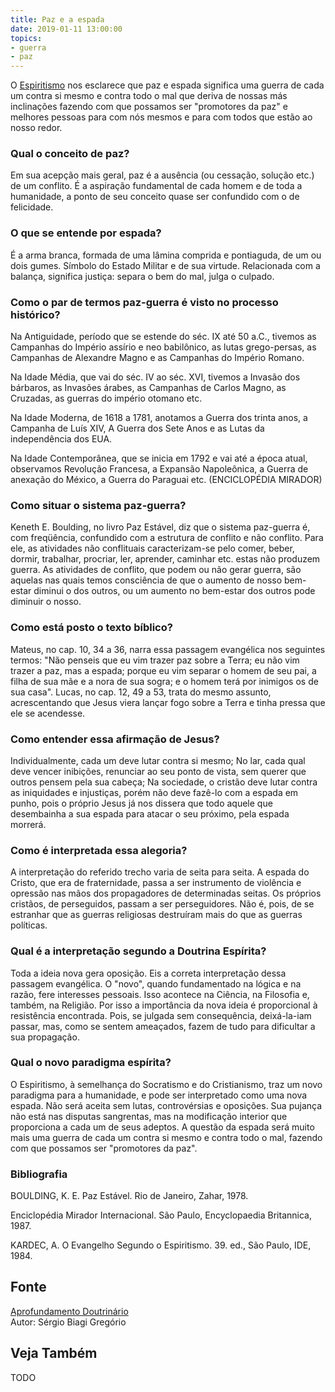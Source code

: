 ```yaml
---
title: Paz e a espada
date: 2019-01-11 13:00:00
topics: 
- guerra
- paz
---
```


O [Espiritismo](/espiritismo) nos esclarece que paz e espada significa uma
guerra de cada um contra si mesmo e contra todo o mal que deriva de nossas más
inclinações fazendo com que possamos ser "promotores da paz" e melhores pessoas
para com nós mesmos e para com todos que estão ao nosso redor.

### Qual o conceito de paz?
Em sua acepção mais geral, paz é a ausência (ou cessação, solução etc.)
de um conflito. É a aspiração fundamental de cada homem e de toda a
humanidade, a ponto de seu conceito quase ser confundido com o de
felicidade.

### O que se entende por espada?
É a arma branca, formada de uma lâmina comprida e pontiaguda, de um ou
dois gumes. Símbolo do Estado Militar e de sua virtude. Relacionada com
a balança, significa justiça: separa o bem do mal, julga o culpado.

### Como o par de termos paz-guerra é visto no processo histórico?
Na Antiguidade, período que se estende do séc. IX até 50 a.C.,
tivemos as Campanhas do Império assírio e neo babilônico, as lutas
grego-persas, as Campanhas de Alexandre Magno e as Campanhas do Império
Romano.

Na Idade Média, que vai do séc. IV ao séc. XVI, tivemos a Invasão
dos bárbaros, as Invasões árabes, as Campanhas de Carlos Magno, as
Cruzadas, as guerras do império otomano etc.

Na Idade Moderna, de 1618 a 1781, anotamos a Guerra dos trinta anos,
a Campanha de Luís XIV, A Guerra dos Sete Anos e as Lutas da
independência dos EUA.

Na Idade Contemporânea, que se inicia em 1792 e vai até a época
atual, observamos Revolução Francesa, a Expansão Napoleônica, a Guerra
de anexação do México, a Guerra do Paraguai etc. (ENCICLOPÉDIA MIRADOR)

### Como situar o sistema paz-guerra?
Keneth E. Boulding, no livro Paz Estável, diz que o sistema paz-guerra
é, com freqüência, confundido com a estrutura de conflito e não
conflito. Para ele, as atividades não conflituais caracterizam-se pelo
comer, beber, dormir, trabalhar, procriar, ler, aprender, caminhar etc.
estas não produzem guerra. As atividades de conflito, que podem ou não
gerar guerra, são aquelas nas quais temos consciência de que o aumento
de nosso bem-estar diminui o dos outros, ou um aumento no bem-estar dos
outros pode diminuir o nosso.

### Como está posto o texto bíblico?
Mateus, no cap. 10, 34 a 36, narra essa passagem evangélica nos
seguintes termos: "Não penseis que eu vim trazer paz sobre a Terra; eu
não vim trazer a paz, mas a espada; porque eu vim separar o homem de seu
pai, a filha de sua mãe e a nora de sua sogra; e o homem terá por
inimigos os de sua casa". Lucas, no cap. 12, 49 a 53, trata do mesmo
assunto, acrescentando que Jesus viera lançar fogo sobre a Terra e tinha
pressa que ele se acendesse.

### Como entender essa afirmação de Jesus?
Individualmente, cada um deve lutar contra si mesmo; No lar,
cada qual deve vencer inibições, renunciar ao seu ponto de vista, sem
querer que outros pensem pela sua cabeça; Na sociedade, o cristão
deve lutar contra as iniquidades e injustiças, porém não deve fazê-lo
com a espada em punho, pois o próprio Jesus já nos dissera que todo
aquele que desembainha a sua espada para atacar o seu próximo, pela
espada morrerá.

### Como é interpretada essa alegoria?
A interpretação do referido trecho varia de seita para seita. A espada
do Cristo, que era de fraternidade, passa a ser instrumento de violência
e opressão nas mãos dos propagadores de determinadas seitas. Os próprios
cristãos, de perseguidos, passam a ser perseguidores. Não é, pois, de se
estranhar que as guerras religiosas destruíram mais do que as guerras
políticas.

### Qual é a interpretação segundo a Doutrina Espírita?
Toda a ideia nova gera oposição. Eis a correta interpretação dessa
passagem evangélica. O "novo", quando fundamentado na lógica e na razão,
fere interesses pessoais. Isso acontece na Ciência, na Filosofia e,
também, na Religião. Por isso a importância da nova ideia é proporcional
à resistência encontrada. Pois, se julgada sem consequência,
deixá-la-iam passar, mas, como se sentem ameaçados, fazem de tudo para
dificultar a sua propagação.

### Qual o novo paradigma espírita?
O Espiritismo, à semelhança do Socratismo e do Cristianismo, traz um
novo paradigma para a humanidade, e pode ser interpretado como uma nova
espada. Não será aceita sem lutas, controvérsias e oposições. Sua
pujança não está nas disputas sangrentas, mas na modificação interior
que proporciona a cada um de seus adeptos. A questão da espada será
muito mais uma guerra de cada um contra si mesmo e contra todo o mal,
fazendo com que possamos ser "promotores da paz".




### Bibliografia
BOULDING, K. E. Paz Estável. Rio de Janeiro, Zahar, 1978.

Enciclopédia Mirador Internacional. São Paulo, Encyclopaedia
Britannica, 1987.

KARDEC, A. O Evangelho Segundo o Espiritismo. 39. ed., São Paulo, IDE,
1984.

## Fonte
[Aprofundamento Doutrinário](https://sites.google.com/view/aprofundamentodoutrinario/paz-e-a-espada-a)  
Autor: Sérgio Biagi Gregório



## Veja Também
TODO


